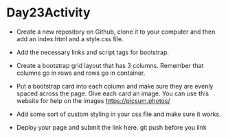 # Day23Activity

- Create a new repository on Github, clone it to your computer and then add an index.html and a style.css file. 
- Add the necessary links and script tags for bootstrap. 
- Create a bootstrap grid layout that has 3 columns. Remember that columns go in rows and rows go in container.
- Put a bootstrap card into each column and make sure they are evenly spaced across the page. Give each card an image. You can use this website for help on the images https://picsum.photos/

- Add some sort of custom styling in your css file and make sure it works.
- Deploy your page and submit the link here.
git push before you link